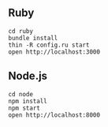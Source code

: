 ## Ruby

```
cd ruby
bundle install
thin -R config.ru start
open http://localhost:3000
```

## Node.js

```
cd node
npm install
npm start
open http://localhost:8000
```
